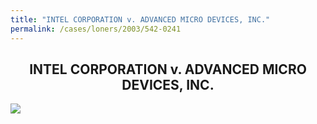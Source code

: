 ```yaml
---
title: "INTEL CORPORATION v. ADVANCED MICRO DEVICES, INC."
permalink: /cases/loners/2003/542-0241
---
```


<h2 style="text-align:center">INTEL CORPORATION v. ADVANCED MICRO DEVICES, INC.</h2>
<a href="https://cdn.loc.gov/service/ll/usrep/usrep542/usrep542241/usrep542241.pdf">
  <img src="https://cdn.loc.gov/service/ll/usrep/usrep542/usrep542241/usrep542241.gif" style="display:block;margin:auto;">
</a>
